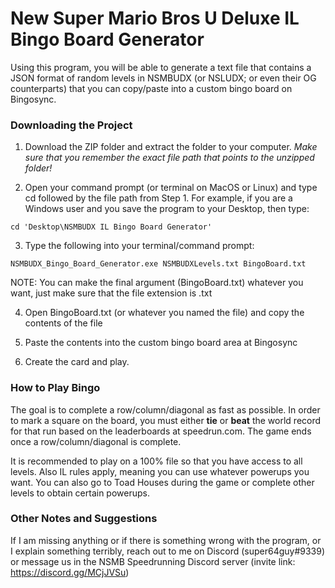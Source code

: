 # New Super Mario Bros U Deluxe IL Bingo Board Generator

Using this program, you will be able to generate a text file that contains a JSON format of random levels in NSMBUDX (or NSLUDX; or even their OG counterparts) that you can copy/paste into a custom bingo board on Bingosync.


### Downloading the Project

1. Download the ZIP folder and extract the folder to your computer. *Make sure that you remember the exact file path that points to the unzipped folder!*

2. Open your command prompt (or terminal on MacOS or Linux) and type cd followed by the file path from Step 1. For example, if you are a Windows user and you save the program to your Desktop, then type:

```
cd 'Desktop\NSMBUDX IL Bingo Board Generator'
```

3. Type the following into your terminal/command prompt:

```
NSMBUDX_Bingo_Board_Generator.exe NSMBUDXLevels.txt BingoBoard.txt
```

NOTE: You can make the final argument (BingoBoard.txt) whatever you want, just make sure that the file extension is .txt

4. Open BingoBoard.txt (or whatever you named the file) and copy the contents of the file

5. Paste the contents into the custom bingo board area at Bingosync

6. Create the card and play.



### How to Play Bingo

The goal is to complete a row/column/diagonal as fast as possible. In order to mark a square on the board, you must either **tie** or **beat** the world record for that run based on the leaderboards at speedrun.com. The game ends once a row/column/diagonal is complete.

It is recommended to play on a 100% file so that you have access to all levels. Also IL rules apply, meaning you can use whatever powerups you want. You can also go to Toad Houses during the game or complete other levels to obtain certain powerups.




### Other Notes and Suggestions

If I am missing anything or if there is something wrong with the program, or I explain something terribly, reach out to me on Discord (super64guy#9339) or message us in the NSMB Speedrunning Discord server (invite link: https://discord.gg/MCjJVSu)

